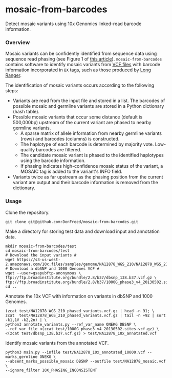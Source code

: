 # mosaic-from-barcodes
Detect mosaic variants using 10x Genomics linked-read barcode information.

### Overview

Mosaic variants can be confidently identified from sequence data using sequence read phasing (see Figure 1 of [this article][plos-genetics]). `mosaic-from-barcodes` contains software to identify mosaic variants from [VCF files][vcf-format] with barcode information incorporated in `BX` tags, such as those produced by [Long Ranger][long-ranger].

The identification of mosaic variants occurs according to the following steps:
* Variants are read from the input file and stored in a list. The barcodes of possible mosaic and germline variants are stored in a Python dictionary (hash table).
* Possible mosaic variants that occur some distance (default is 500,000bp) upstream of the current variant are phased to nearby germline variants.
  - A sparse matrix of allele information from nearby germline variants (rows) and barcodes (columns) is constructed.
  - The haplotype of each barcode is determined by majority vote. Low-quality barcodes are filtered.
  - The candidate mosaic variant is phased to the identified haplotypes using the barcode information.
  - If phasing indicates high-confidence mosaic status of the variant, a MOSAIC tag is added to the variant's INFO field.
* Variants twice as far upstream as the phasing position from the current variant are output and their barcode information is removed from the dictionary.

### Usage

Clone the repository.
```
git clone git@github.com:DonFreed/mosaic-from-barcodes.git
```

Make a directory for storing test data and download input and annotation data.
```
mkdir mosaic-from-barcodes/test
cd mosaic-from-barcodes/test
# Download the input variants #
wget https://s3-us-west-2.amazonaws.com/10x.files/samples/genome/NA12878_WGS_210/NA12878_WGS_210_phased_variants.vcf.gz
# Download a dbSNP and 1000 Genomes VCF #
wget --user=gsapubftp-anonymous \
ftp://ftp.broadinstitute.org/bundle/2.8/b37/dbsnp_138.b37.vcf.gz \
ftp://ftp.broadinstitute.org/bundle/2.8/b37/1000G_phase3_v4_20130502.sites.vcf.gz
cd ..
```

Annotate the 10x VCF with information on variants in dbSNP and 1000 Genomes.
```
(zcat test/NA12878_WGS_210_phased_variants.vcf.gz | head -n 91; \
zcat  test/NA12878_WGS_210_phased_variants.vcf.gz | tail -n +92 | sort -k1,1V -k2,2n) | \
python3 annotate_variants.py --ref_var_name ONEKG DBSNP \
--ref_var_file <(zcat test/1000G_phase3_v4_20130502.sites.vcf.gz) \
<(zcat test/dbsnp_138.b37.vcf.gz) > test/NA12878_10x_annotated.vcf
```

Identify mosaic variants from the annotated VCF.
```
python3 main.py --infile test/NA12878_10x_annotated_10000.vcf --marks_germline ONEKG \
--absent_marks_possible_mosaic DBSNP --outfile test/NA12878_mosaic.vcf \
--ignore_filter 10X_PHASING_INCONSISTENT
```

[plos-genetics]: http://journals.plos.org/plosgenetics/article?id=10.1371/journal.pgen.1006245
[vcf-format]: https://samtools.github.io/hts-specs/VCFv4.2.pdf
[long-ranger]: http://support.10xgenomics.com/genome-exome/software/pipelines/latest/what-is-long-ranger
